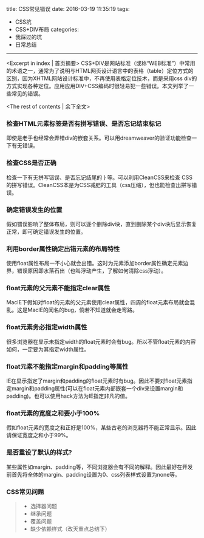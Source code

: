 title: CSS常见错误
date: 2016-03-19 11:35:19
tags:
  - CSS坑
  - CSS+DIV布局
categories:
  - 我踩过的坑
  - 日常总结
---
<Excerpt in index | 首页摘要>
CSS+DIV是网站标准（或称“WEB标准”）中常用的术语之一，通常为了说明与HTML网页设计语言中的表格（table）定位方式的区别，因为XHTML网站设计标准中，不再使用表格定位技术，而是采用css div的方式实现各种定位。应用应用DIV+CSS编码时很轻易犯一些错误。本文列举了一些常见的错误。
<!-- more -->
<The rest of contents | 余下全文>
### 检查HTML元素标签是否有拼写错误、是否忘记结束标记
即使是老手也经常会弄错div的嵌套关系。可以用dreamweaver的验证功能检查一下有无错误。

###  检查CSS是否正确
检查一下有无拼写错误、是否忘记结尾的 } 等。可以利用CleanCSS来检查 CSS的拼写错误。CleanCSS本是为CSS减肥的工具（css压缩），但也能检查出拼写错误。

### 确定错误发生的位置
假如错误影响了整体布局，则可以逐个删除div块，直到删除某个div块后显示恢复正常，即可确定错误发生的位置。

### 利用border属性确定出错元素的布局特性
使用float属性布局一不小心就会出错。这时为元素添加border属性确定元素边界，错误原因即水落石出（也叫浮动产生，了解如何清除css浮动）。

### float元素的父元素不能指定clear属性
MacIE下假如对float的元素的父元素使用clear属性，四周的float元素布局就会混乱。这是MacIE的闻名的bug，倘若不知道就会走弯路。

### float元素务必指定width属性
很多浏览器在显示未指定width的float元素时会有bug。所以不管float元素的内容如何，一定要为其指定width属性。

### float元素不能指定margin和padding等属性
IE在显示指定了margin和padding的float元素时有bug。因此不要对float元素指定margin和padding属性(可以在float元素内部嵌套一个div来设置margin和padding)。也可以使用hack方法为IE指定非凡的值。

### float元素的宽度之和要小于100%
假如float元素的宽度之和正好是100%，某些古老的浏览器将不能正常显示。因此请保证宽度之和小于99%。

### 是否重设了默认的样式?
某些属性如margin、padding等，不同浏览器会有不同的解释。因此最好在开发前首先将全体的margin、padding设置为0、css列表样式设置为none等。

### CSS常见问题
> * 选择器问题
> * 继承问题
> * 覆盖问题
> * 缺少依赖样式（改天重点总结下）